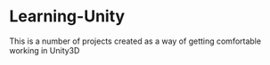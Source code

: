 # Learning-Unity

This is a number of projects created as a way of getting comfortable working in Unity3D
